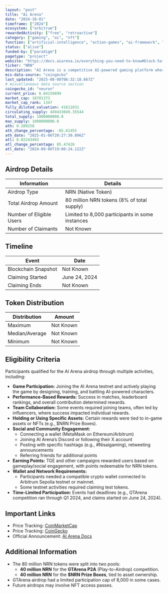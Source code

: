 ```yaml
---
layout: "post"
title: "Ai Arena"
date: "2024-10-01"
timeframe: ["2024"]
ecosystem: ["arbitrum"]
rewardedActivity: ["free", "retroactive"]
category: ["gaming", "ai", "nft"]
function: ["artificial-intelligence", "action-games", "ai-framework", "ai-agents", "gamefi"]
status: ["alive"]
funded-by: ["paradigm"]
pagetype: "project"
website: "https://docs.aiarena.io/everything-you-need-to-know#block-5af654811a8545bea2f4177975c898d8"
ticker: "NRN"
description: "AI Arena is a competitive AI-powered gaming platform where users design, train, and battle AI-driven characters in PvP settings."
mis-data-source: "coingecko"
last_updated: "2025-08-08T06:32:18.667Z"
# miscellaneous data source section
coingecko_id: "neuron"
current_price: 0.04159899
market_cap: 18701373
market_cap_rank: 1347
fully_diluted_valuation: 41611031
circulating_supply: 449433049.35544
total_supply: 1000000000.0
max_supply: 1000000000.0
ath: 0.289258
ath_change_percentage: -85.61455
ath_date: "2025-01-06T20:27:30.896Z"
atl: 0.02243493
atl_change_percentage: 85.47426
atl_date: "2024-09-06T19:00:24.122Z"
---
```


## Airdrop Details

| Information              | Details                                         |
| ------------------------ | ----------------------------------------------- |
| Airdrop Type             | NRN (Native Token)                              |
| Total Airdrop Amount     | 80 million NRN tokens (8% of total supply)      |
| Number of Eligible Users | Limited to 8,000 participants in some instances |
| Number of Claimants      | Not Known                                       |

## Timeline

| Event               | Date          |
| ------------------- | ------------- |
| Blockchain Snapshot | Not Known     |
| Claiming Started    | June 24, 2024 |
| Claiming Ends       | Not Known     |

## Token Distribution

| Distribution   | Amount    |
| -------------- | --------- |
| Maximum        | Not Known |
| Median/Average | Not Known |
| Minimum        | Not Known |

## Eligibility Criteria

Participants qualified for the AI Arena airdrop through multiple activities, including:

- **Game Participation:** Joining the AI Arena testnet and actively playing the game by designing, training, and battling AI-powered characters.
- **Performance-Based Rewards:** Success in matches, leaderboard rankings, and overall contribution determined rewards.
- **Team Collaboration:** Some events required joining teams, often led by influencers, where success impacted individual rewards.
- **Holding or Using Specific Assets:** Certain rewards were tied to in-game assets or NFTs (e.g., $NRN Prize Boxes).
- **Social and Community Engagement:**
  - Connecting a wallet (MetaMask on Ethereum/Arbitrum)
  - Joining AI Arena’s Discord or following their X account
  - Posting with specific hashtags (e.g., #Nisaigaming), retweeting announcements
  - Referring friends for additional points
- **Earning Points:** TGE and other campaigns rewarded users based on gameplay/social engagement, with points redeemable for NRN tokens.
- **Wallet and Network Requirements:**
  - Participants needed a compatible crypto wallet connected to Arbitrum Sepolia testnet or mainnet.
  - Some testnet activities required claiming test tokens.
- **Time-Limited Participation:** Events had deadlines (e.g., GTArena competition ran through Q1 2024, and claims started on June 24, 2024).

## Important Links

- Price Tracking: [CoinMarketCap](https://coinmarketcap.com/currencies/nrn)
- Price Tracking: [CoinGecko](https://www.coingecko.com/en/coins/nrn)
- Official Announcement: [AI Arena Docs](https://docs.aiarena.io/everything-you-need-to-know#block-5af654811a8545bea2f4177975c898d8)

## Additional Information

- The 80 million NRN tokens were split into two pools:
  - **40 million NRN** for the **GTArena P2A** (Play-to-Airdrop) competition.
  - **40 million NRN** for the **$NRN Prize Boxes**, tied to asset ownership.
- GTArena airdrop had a limited participation cap of 8,000 in some cases.
- Future airdrops may involve NFT access passes.